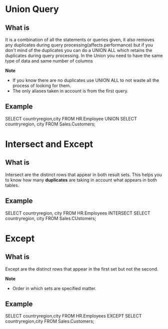 # Union Query

## What is

It is a combination of all the statements or queries given, it also removes any duplicates during query processing(affects performance) but if you don't mind of the duplicates you can do a UNION ALL which retains the duplicates during query processing. In the Union you need to have the same type of data and same number of columns
 
**Note**
- If you know there are no duplicates use UNION ALL to not waste all the process of looking for them.
- The only aliases taken in account is from the first query.


## Example

SELECT countryregion,city FROM HR.Employee 
UNION
SELECT countryregion, city FROM Sales.Customers;

# Intersect and Except

## What is

Intersect are the distinct rows that appear in both result sets. This helps you to know how many **duplicates** are taking in account what appears in both tables.

## Example

SELECT countryregion, city FROM HR.Employees
INTERSECT
SELECT countryregion, city FROM Sales.CUstomers;

# Except

## What is

Except are the distinct rows that appear in the first set but not the second.

**Note**

- Order in which sets are specified matter.

## Example

SELECT countryregion,city FROM HR.Employees
EXCEPT
SELECT countryregion,city FROM Sales.Customers;